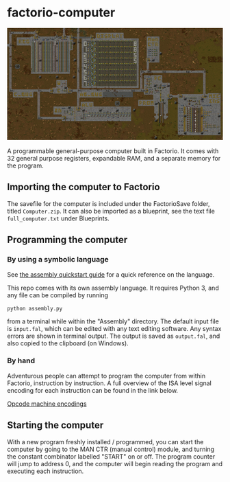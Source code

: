 # factorio-computer

![Image of the computer](Screenshots/computer_full_crop.png)

A programmable general-purpose computer built in Factorio. It comes with 32 general purpose registers, expandable RAM, and a separate memory for the program.

## Importing the computer to Factorio

The savefile for the computer is included under the FactorioSave folder, titled `Computer.zip`. It can also be imported as a blueprint, see the text file `full_computer.txt` under Blueprints.

## Programming the computer

### By using a symbolic language

See [the assembly quickstart guide](Docs/AssemblyQuickstart.md) for a quick reference on the language.

This repo comes with its own assembly language. It requires Python 3, and any file can be compiled by running
```
python assembly.py
```
from a terminal while within the "Assembly" directory. The default input file is `input.fal`, which can be edited with any text editing software. Any syntax errors are shown in terminal output. The output is saved as `output.fal`, and also copied to the clipboard (on Windows).

### By hand

Adventurous people can attempt to program the computer from within Factorio, instruction by instruction. A full overview of the ISA level signal encoding for each instruction can be found in the link below.

[Opcode machine encodings](Docs/OpcodeMachineEncodings.md)

## Starting the computer

With a new program freshly installed / programmed, you can start the computer by going to the MAN CTR (manual control) module, and turning the constant combinator labelled "START" on or off. The program counter will jump to address 0, and the computer will begin reading the program and executing each instruction.


